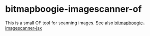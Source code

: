 bitmapboogie-imagescanner-of
============================

This is a small OF tool for scanning images. See also [bitmapboogie-imagescanner-jsx](https://github.com/fabiantheblind/bitmapboogie-imagescanner-jsx)
